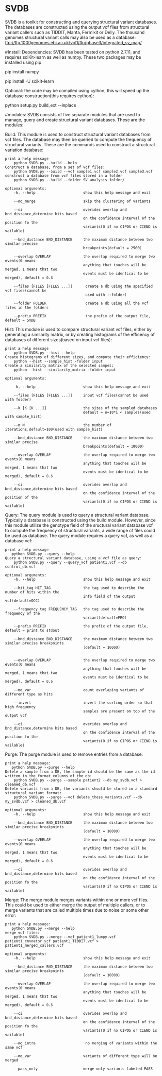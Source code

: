 # SVDB
SVDB is a toolkit for constructing and querying structural variant databases. The databases are constructed using the output vcf files from structural variant callers such as TIDDIT, Manta, Fermikit or Delly.
The thousand genomes structural variant calls may also be used as a database:
ftp://ftp.1000genomes.ebi.ac.uk/vol1/ftp/phase3/integrated_sv_map/

#Install:
Dependencies: SVDB has been tested on python 2.7.11, and requires sciKit-learn as well as numpy.
These two packages may be installed using pip:

pip install numpy

pip install -U scikit-learn

Optional: the code may be compiled using cython, this will speed up the database construction(this requires cython):

python setup.py build_ext --inplace

#modules:
SVDB consists of five separate modules that are used to manage, query and create structural variant databases. These are the modules:

Build: This module is used to construct structural variant databases from vcf files. The database may then be queried to compute the frequency of structural variants. These are the commands used to construct a structural variation database:
    
    print a help message
        python SVDB.py --build --help  
    Construct a database, from a set of vcf files:
        python SVDB.py --build --vcf sample1.vcf sample2.vcf sample3.vcf
    construct a database from vcf files stored in a folder
        python SVDB.py --build --folder SV_analysis_folder/
        
    optional arguments:
        -h, --help                      show this help message and exit

        --no_merge                      skip the clustering of variants
  
        --ci                            overides overlap and bnd_distance,determine hits based
                                        on the confidence interval of the position fo the
                                        variants(0 if no CIPOS or CIEND is vailable)
                                        
        --bnd_distance BND_DISTANCE     the maximum distance between two similar precise
                                        breakpoints(default = 2500) 
                        
        --overlap OVERLAP               the overlap required to merge two events(0 means
                                        anything that touches will be merged, 1 means that two
                                        events must be identical to be merged), default = 0.8
                                        
        --files [FILES [FILES ...]]      create a db using the specified vcf files(cannot be
                                         used with --folder)
                        
        --folder FOLDER                  create a db using all the vcf files in the folders
        
        --prefix PREFIX                  the prefix of the output file, default = SVDB

        
Hist: This module is used to compare structural variant vcf files, either by generating a similarity matrix, or by creating histograms of the efficency of databases of different sizes(based on input vcf files):

    print a help message
        python SVDB.py --hist --help
    Create histograms of different sizes, and compute their efficiency:
        python --hist --sample_hist -folder input
    Create a similarity matrix of the selected sampes:
        python --hist --similarity_matrix -folder input
    
    optional arguments:
    
        -h, --help                      show this help message and exit
        
        --files [FILES [FILES ...]]     input vcf files(cannot be used with folder)
         
        --k [K [K ...]]                 the sizes of the sampled databases
                                        default = n=10*i < samples(used with sample_hist)
        
        --n N                           the number of iterations,default=100(used with sample_hist)
  
        --bnd_distance BND_DISTANCE     the maximum distance between two similar precise
                                        breakpoints(default = 10000)
                                        
        --overlap OVERLAP               the overlap required to merge two events(0 means
                                        anything that touches will be merged, 1 means that two
                                        events must be identical to be merged), default = 0.6
        
        --ci                            overides overlap and bnd_distance,determine hits based
                                        on the confidence interval of the position of the
                                        variants(0 if no CIPOS or CIEND is vailable)

Query: The query module is used to query a structural variant database. Typically a database is constructed using the build module. However, since this module utilize the genotype field of the sructural variant database vcf to compute the frequency of structural variants, a wide range of files could be used as database. The query module requires a query vcf, as well as a database vcf:

    print a help message
       python SVDB.py --query --help
    Query a structural variant database, using a vcf file as query:  
        python SVDB.py --query --query_vcf patient1.vcf --db control_db.vcf
    
    optional arguments:
        -h, --help                      show this help message and exit

        --hit_tag HIT_TAG               the tag used to describe the number of hits within the
                                        info field of the output vcf(default=OCC)
                                        
        --frequency_tag FREQUENCY_TAG   the tag used to describe the frequency of the
                                        variant(defualt=FRQ)
                        
        --prefix PREFIX                 the prefix of the output file, default = print to stdout

        --bnd_distance BND_DISTANCE     the maximum distance between two similar precise breakpoints
                                        (default = 10000)
                        
                        
        --overlap OVERLAP               the overlap required to merge two events(0 means
                                        anything that touches will be merged, 1 means that two
                                        events must be identical to be merged), default = 0.6
                                        
        --no_var                        count overlaping variants of different type as hits
        
        --invert                        invert the sorting order so that high frequency
                                        samples are present on top of the output vcf
                              
        --ci                            overides overlap and bnd_distance,determine hits based
                                        on the confidence interval of the position fo the
                                        variants(0 if no CIPOS or CIEND is vailable)

Purge: The purge module is used to remove entries from a database:

    print a help message:
       python SVDB.py --purge --help
    Delete a sample from a DB, the sample id should be the same as the id written in the format columns of the db:
        python SVDB.py --purge --sample patient2 --db my_svdb.vcf > cleaned_db.vcf
    Delete variants from a DB, the variants should be stored in a standard structural variant format:
        python SVDB.py --purge --vcf delete_these_variants.vcf --db my_svdb.vcf > cleaned_db.vcf
    
    optional arguments:
        -h, --help                      show this help message and exit
        
        --bnd_distance BND_DISTANCE     the maximum distance between two similar precise breakpoints
                                        (default = 10000)
                        
        --overlap OVERLAP               the overlap required to merge two events(0 means
                                        anything that touches will be merged, 1 means that two
                                        events must be identical to be merged), default = 0.6
                              
        --ci                            overides overlap and bnd_distance,determine hits based
                                        on the confidence interval of the position fo the
                                        variants(0 if no CIPOS or CIEND is vailable)

    
    
Merge: The merge module merges variants within one or more vcf files. This could be used to either merge the output of multiple callers, or to merge variants that are called multiple times due to noise or some other error:

    print a help message:
       python SVDB.py --merge --help
    merge vcf files:
        python SVDB.py --merge --vcf patient1_lumpy.vcf patient1_cnvnator.vcf patient1_TIDDIT.vcf > patient1_merged_callers.vcf 

    optional arguments:
        -h, --help                      show this help message and exit
        
        --bnd_distance BND_DISTANCE     the maximum distance between two similar precise breakpoints
                                        (default = 10000)
                        
        --overlap OVERLAP               the overlap required to merge two events(0 means
                                        anything that touches will be merged, 1 means that two
                                        events must be identical to be merged), default = 0.6
                              
        --ci                            overides overlap and bnd_distance,determine hits based
                                        on the confidence interval of the position fo the
                                        variants(0 if no CIPOS or CIEND is vailable)
                                        
        --no_intra                       no merging of variants within the same vcf
        
        --no_var                        variants of different type will be merged
        
        --pass_only                     merge only variants labeled PASS
